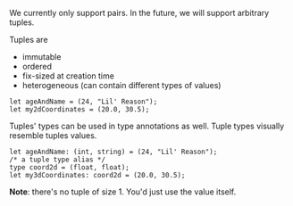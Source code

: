 [//]: # (title: Tuple)

We currently only support pairs. In the future, we will support arbitrary tuples.

Tuples are

- immutable
- ordered
- fix-sized at creation time
- heterogeneous (can contain different types of values)

```alacrity
let ageAndName = (24, "Lil' Reason");
let my2dCoordinates = (20.0, 30.5);
```

Tuples' types can be used in type annotations as well. Tuple types visually resemble tuples values.

```alacrity
let ageAndName: (int, string) = (24, "Lil' Reason");
/* a tuple type alias */
type coord2d = (float, float);
let my3dCoordinates: coord2d = (20.0, 30.5);
```

**Note**: there's no tuple of size 1. You'd just use the value itself.
